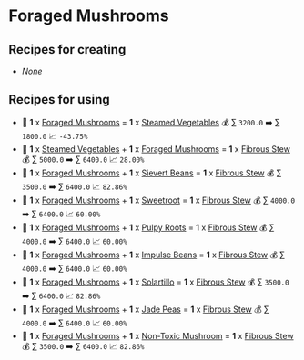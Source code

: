 # Foraged Mushrooms

## Recipes for creating

* _None_


## Recipes for using

* 🍳 **1** x [Foraged Mushrooms](<Foraged Mushrooms.md>) = **1** x [Steamed Vegetables](<Steamed Vegetables.md>) 💰 ∑ `3200.0` ➡️ ∑ `1800.0` 📈 `-43.75%`
* 🍳 **1** x [Steamed Vegetables](<Steamed Vegetables.md>) + **1** x [Foraged Mushrooms](<Foraged Mushrooms.md>) = **1** x [Fibrous Stew](<Fibrous Stew.md>) 💰 ∑ `5000.0` ➡️ ∑ `6400.0` 📈 `28.00%`
* 🍳 **1** x [Foraged Mushrooms](<Foraged Mushrooms.md>) + **1** x [Sievert Beans](<Sievert Beans.md>) = **1** x [Fibrous Stew](<Fibrous Stew.md>) 💰 ∑ `3500.0` ➡️ ∑ `6400.0` 📈 `82.86%`
* 🍳 **1** x [Foraged Mushrooms](<Foraged Mushrooms.md>) + **1** x [Sweetroot](<Sweetroot.md>) = **1** x [Fibrous Stew](<Fibrous Stew.md>) 💰 ∑ `4000.0` ➡️ ∑ `6400.0` 📈 `60.00%`
* 🍳 **1** x [Foraged Mushrooms](<Foraged Mushrooms.md>) + **1** x [Pulpy Roots](<Pulpy Roots.md>) = **1** x [Fibrous Stew](<Fibrous Stew.md>) 💰 ∑ `4000.0` ➡️ ∑ `6400.0` 📈 `60.00%`
* 🍳 **1** x [Foraged Mushrooms](<Foraged Mushrooms.md>) + **1** x [Impulse Beans](<Impulse Beans.md>) = **1** x [Fibrous Stew](<Fibrous Stew.md>) 💰 ∑ `4000.0` ➡️ ∑ `6400.0` 📈 `60.00%`
* 🍳 **1** x [Foraged Mushrooms](<Foraged Mushrooms.md>) + **1** x [Solartillo](<Solartillo.md>) = **1** x [Fibrous Stew](<Fibrous Stew.md>) 💰 ∑ `3500.0` ➡️ ∑ `6400.0` 📈 `82.86%`
* 🍳 **1** x [Foraged Mushrooms](<Foraged Mushrooms.md>) + **1** x [Jade Peas](<Jade Peas.md>) = **1** x [Fibrous Stew](<Fibrous Stew.md>) 💰 ∑ `4000.0` ➡️ ∑ `6400.0` 📈 `60.00%`
* 🍳 **1** x [Foraged Mushrooms](<Foraged Mushrooms.md>) + **1** x [Non-Toxic Mushroom](<Non-Toxic Mushroom.md>) = **1** x [Fibrous Stew](<Fibrous Stew.md>) 💰 ∑ `3500.0` ➡️ ∑ `6400.0` 📈 `82.86%`
